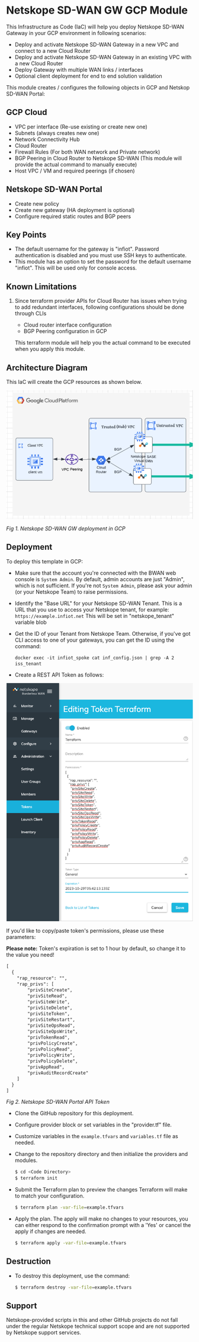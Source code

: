 # Netskope SD-WAN GW GCP Module

This Infrastructure as Code (IaC) will help you deploy Netskope SD-WAN Gateway in your GCP environment in following scenarios:
- Deploy and activate Netskope SD-WAN Gateway in a new VPC and connect to a new Cloud Router
- Deploy and activate Netskope SD-WAN Gateway in an existing VPC with a new Cloud Router
- Deploy Gateway with multiple WAN links / interfaces
- Optional client deployment for end to end solution validation

This module creates / configures the following objects in GCP and Netskop SD-WAN Portal:

## GCP Cloud
   - VPC per interface (Re-use existing or create new one) 
   - Subnets (always creates new one)
   - Network Connectivity Hub
   - Cloud Router
   - Firewall Rules (For both WAN network and Private network)
   - BGP Peering in Cloud Router to Netskope SD-WAN (This module will provide the actual command to manually execute)
   - Host VPC / VM and required peerings (if chosen)

## Netskope SD-WAN Portal
   - Create new policy
   - Create new gateway (HA deployment is optional)
   - Configure required static routes and BGP peers

## Key Points

- The default username for the gateway is "infiot". Password authentication is disabled and you must use SSH keys to authenticate.
- This module has an option to set the password for the default username "infiot". This will be used only for console access.

## Known Limitations

1) Since terraform provider APIs for Cloud Router has issues when trying to add redundant interfaces, following configurations should be done through CLIs
      * Cloud router interface configuration
      * BGP Peering configuration in GCP

   This terraform module will help you the actual command to be executed when you apply this module.

## Architecture Diagram

This IaC will create the GCP resources as shown below.

![](.//images/gcp.png)

*Fig 1. Netskope SD-WAN GW deployment in GCP*

## Deployment

To deploy this template in GCP:

- Make sure that the account you're connected with the BWAN web console is `System Admin`. By default, admin accounts are just "Admin", which is not sufficient. If you're not `System Admin`, please ask your admin (or your Netskope Team) to raise permissions.  
  
- Identify the "Base URL" for your Netskope SD-WAN Tenant. This is a URL that you use to access your Netskope tenant, for example: `https://example.infiot.net`
  This will be set in "netskope_tenant" variable blob

- Get the ID of your Tenant from Netskope Team. Otherwise, if you've got CLI access to one of your gateways, you can get the ID using the command:
  ```
  docker exec -it infiot_spoke cat inf_config.json | grep -A 2 iss_tenant
  ```

- Create a REST API Token as follows:

![API Token](images/api-token.png)

If you'd like to copy/paste token's permissions, please use these parameters:

**Please note:** Token's expiration is set to 1 hour by default, so change it to the value you need!
```
[
  {
	"rap_resource": "",
	"rap_privs": [
		"privSiteCreate",
		"privSiteRead",
		"privSiteWrite",
		"privSiteDelete",
		"privSiteToken",
		"privSiteRestart",
		"privSiteOpsRead",
		"privSiteOpsWrite",
		"privTokenRead",
		"privPolicyCreate",
		"privPolicyRead",
		"privPolicyWrite",
		"privPolicyDelete",
		"privAppRead",
		"privAuditRecordCreate"
	]
  }
]
```

*Fig 2. Netskope SD-WAN Portal API Token*

- Clone the GitHub repository for this deployment.

- Configure provider block or set variables in the "provider.tf" file.

- Customize variables in the `example.tfvars` and `variables.tf` file as needed.
- Change to the repository directory and then initialize the providers and modules.

   ```sh
   $ cd <Code Directory>
   $ terraform init
    ```
- Submit the Terraform plan to preview the changes Terraform will make to match your configuration.

   ```sh
   $ terraform plan -var-file=example.tfvars
   ```
- Apply the plan. The apply will make no changes to your resources, you can either respond to the confirmation prompt with a 'Yes' or cancel the apply if changes are needed.

   ```sh
   $ terraform apply -var-file=example.tfvars
   ```

## Destruction

- To destroy this deployment, use the command:

   ```sh
   $ terraform destroy -var-file=example.tfvars
   ```

## Support

Netskope-provided scripts in this and other GitHub projects do not fall under the regular Netskope technical support scope and are not supported by Netskope support services.
